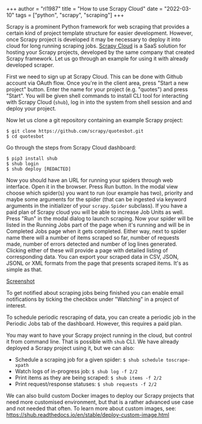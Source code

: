 +++
author = "rl1987"
title = "How to use Scrapy Cloud"
date = "2022-03-10"
tags = ["python", "scrapy", "scraping"]
+++

Scrapy is a prominent Python framework for web scraping that provides a certain kind of
project template structure for easier development. However, once Scrapy project is developed
it may be necessary to deploy it into cloud for long running scraping jobs. 
[Scrapy Cloud](https://www.zyte.com/scrapy-cloud/) is a SaaS solution for hosting your
Scrapy projects, developed by the same company that created Scrapy framework. Let us go through 
an example for using it with already developed scraper.

First we need to sign up at Scrapy Cloud. This can be done with Github account via OAuth flow.
Once you're in the client area, press "Start a new project" button. Enter the name for your project
(e.g. "quotes") and press "Start". You will be given shell commands to install CLI tool for 
interacting with Scrapy Cloud (`shub`), log in into the system from shell session and and deploy 
your project.

Now let us clone a git repository containing an example Scrapy project:

```
$ git clone https://github.com/scrapy/quotesbot.git
$ cd quotesbot
```

Go through the steps from Scrapy Cloud dashboard:

```
$ pip3 install shub
$ shub login
$ shub deploy [REDACTED]
```

Now you should have an URL for running your spiders through web interface. Open it in the browser.
Press Run button. In the modal view choose which spider(s) you want to run (our example has two), 
priority and maybe some arguments for the spider (that can be ingested via keyword arguments in
the initializer of your `scrapy.Spider` subclass). If you have a paid plan of Scrapy cloud you will
be able to increase Job Units as well. Press "Run" in the modal dialog to launch scraping.
Now your spider will be listed in the Running Jobs part of the page when it's running and will 
be in Completed Jobs page when it gets completed. Either way, next to spider name there will 
a number of items scraped so far, number of requests made, number of errors detected and number
of log lines generated. Clicking either of these will provide a page with detailed listing of 
corresponding data. You can export your scraped data in CSV, JSON, JSONL or XML formats from 
the page that presents scraped items. It's as simple as that.

[Screenshot](/2022-03-08_18.35.28.png)

To get notified about scraping jobs being finished you can enable email notifications by ticking
the checkbox under "Watching" in a project of interest.

To schedule periodic rescraping of data, you can create a periodic job in the Periodic Jobs tab 
of the dashboard. However, this requires a paid plan.

You may want to have your Scrapy project running in the cloud, but control it from command line.
That is possible with `shub` CLI. We have already deployed a Scrapy project using it, but we can 
also:

* Schedule a scraping job for a given spider: `$ shub schedule toscrape-xpath`
* Watch logs of in-progress job: `$ shub log -f 2/2`
* Print items as they are being scraped: `$ shub items -f 2/2`
* Print request/response statuses: `$ shub requests -f 2/2`

We can also build custom Docker images to deploy our Scrapy projects that need more customised
environment, but that is a rather advanced use case and not needed that often. 
To learn more about custom images, see: https://shub.readthedocs.io/en/stable/deploy-custom-image.html

